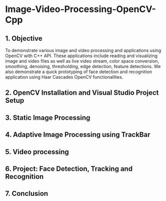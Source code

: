 # Image-Video-Processing-OpenCV-Cpp

## 1. Objective

To demonstrate various image and video processing and applications using OpenCV with C++ API. These applications include reading and visualizing image and video files as well as live video stream, color space conversion, smoothing, denoising, thresholding, edge detection, feature detections. We also demonstrate a quick prototyping of face detection and recognition application using Haar Cascades OpenCV functionalities. 

## 2. OpenCV Installation and Visual Studio Project Setup

## 3. Static Image Processing 


## 4. Adaptive Image Processing using TrackBar


## 5. Video processing


## 6. Project: Face Detection, Tracking and Recognition


## 7. Conclusion









